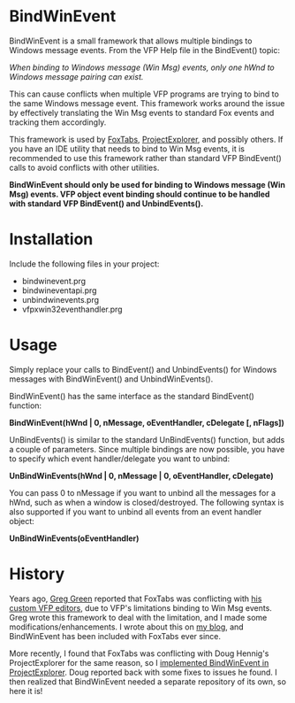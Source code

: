 # BindWinEvent
BindWinEvent is a small framework that allows multiple bindings to Windows message events.  From the VFP Help file in the BindEvent() topic:

*When binding to Windows message (Win Msg) events, only one hWnd to Windows message pairing can exist.*

This can cause conflicts when multiple VFP programs are trying to bind to the same Windows message event. This framework works around the issue by effectively translating the Win Msg events to standard Fox events and tracking them accordingly.

This framework is used by [FoxTabs](https://github.com/VFPX/FoxTabs), [ProjectExplorer](https://github.com/DougHennig/ProjectExplorer), and possibly others. If you have an IDE utility that needs to bind to Win Msg events, it is recommended to use this framework rather than standard VFP BindEvent() calls to avoid conflicts with other utilities.

**BindWinEvent should only be used for binding to Windows message (Win Msg) events. VFP object event binding should continue to be handled with standard VFP BindEvent() and UnbindEvents().**

# Installation
Include the following files in your project:

- bindwinevent.prg
- bindwineventapi.prg
- unbindwinevents.prg
- vfpxwin32eventhandler.prg

# Usage
Simply replace your calls to BindEvent() and UnbindEvents() for Windows messages with BindWinEvent()  and UnbindWinEvents().


BindWinEvent() has the same interface as the standard BindEvent() function:

**BindWinEvent(hWnd | 0, nMessage, oEventHandler, cDelegate [, nFlags])**

UnBindEvents() is similar to the standard UnBindEvents() function, but adds a couple of parameters.  Since multiple bindings are now possible, you have to specify which event handler/delegate you want to unbind:

**UnBindWinEvents(hWnd | 0, nMessage | 0, oEventHandler, cDelegate)**

You can pass 0 to nMessage if you want to unbind all the messages for a hWnd, such as when a window is closed/destroyed. The following syntax is also supported if you want to unbind all events from an event handler object:

**UnBindWinEvents(oEventHandler)**

# History
Years ago, [Greg Green](https://github.com/ggreen86) reported that FoxTabs was conflicting with [his custom VFP editors](https://github.com/ggreen86/VFP-Editors), due to VFP's limitations binding to Win Msg events. Greg wrote this framework to deal with the limitation, and I made some modifications/enhancements. I wrote about this on [my blog](http://www.joelleach.net/2010/04/11/foxtabs-092-and-multiple-windows-event-bindings/), and BindWinEvent has been included with FoxTabs ever since.

More recently, I found that FoxTabs was conflicting with Doug Hennig's ProjectExplorer for the same reason, so I [implemented BindWinEvent in ProjectExplorer](https://github.com/DougHennig/ProjectExplorer/pull/196). Doug reported back with some fixes to issues he found.  I then realized that BindWinEvent needed a separate repository of its own, so here it is!  
